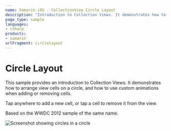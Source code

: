 ```yaml
---
name: Xamarin.iOS - CollectionView Circle Layout
description: "Introduction to Collection Views. It demonstrates how to arrange view cells on a circle, and how to use custom animations..."
page_type: sample
languages:
- csharp
products:
- xamarin
urlFragment: circlelayout
---
```

# Circle Layout

This sample provides an introduction to Collection Views. It demonstrates how to arrange view cells on a circle, and how to use custom animations when adding or removing cells.

Tap anywhere to add a new cell, or tap a cell to remove it from the view.

Based on the WWDC 2012 sample of the same name.

![Screenshot showing circles in a circle](Screenshots/CircleLayout01.png)

